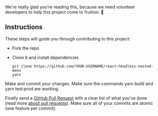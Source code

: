 We're really glad you're reading this, because we need volunteer developers to help this project come to fruition. 👏

## Instructions

These steps will guide you through contributing to this project:

- Fork the repo
- Clone it and install dependencies

      git clone https://github.com/YOUR-USERNAME/react-headless-nested-menu
      yarn

Make and commit your changes. Make sure the commands yarn build and yarn test:prod are working.

Finally send a [GitHub Pull Request](https://github.com/cdes/react-headless-nested-menu/compare?expand=1) with a clear list of what you've done (read more [about pull requests](https://help.github.com/articles/about-pull-requests/)). Make sure all of your commits are atomic (one feature per commit).
